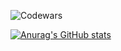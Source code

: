 ![Codewars](https://www.codewars.com/users/Gabriel%20Oliveira/badges/large)

[![Anurag's GitHub stats](https://github-readme-stats.vercel.app/api?GabrielOliveira=anuraghazra)](https://github.com/anuraghazra/github-readme-stats)

